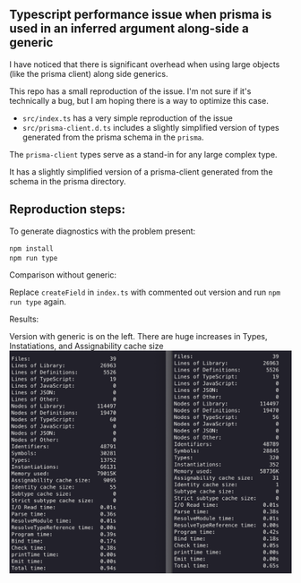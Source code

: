 ## Typescript performance issue when prisma is used in an inferred argument along-side a generic

I have noticed that there is significant overhead when using large objects (like the prisma client) along side generics.

This repo has a small reproduction of the issue. I'm not sure if it's technically a bug, but I am hoping there is a way to optimize this case.


* `src/index.ts` has a very simple reproduction of the issue
* `src/prisma-client.d.ts` includes a slightly simplified version of types generated from the prisma schema in the `prisma`.

The `prisma-client` types serve as a stand-in for any large complex type.


It has a slightly simplified version of a prisma-client generated from the schema in the prisma directory.

## Reproduction steps:

To generate diagnostics with the problem present:

```bash
npm install
npm run type
```

Comparison without generic:

Replace `createField` in `index.ts` with commented out version and run `npm run type` again.

Results:

Version with generic is on the left.  There are huge increases in Types, Instatiations, and Assignability cache size
![results screenshot](./results.png)
